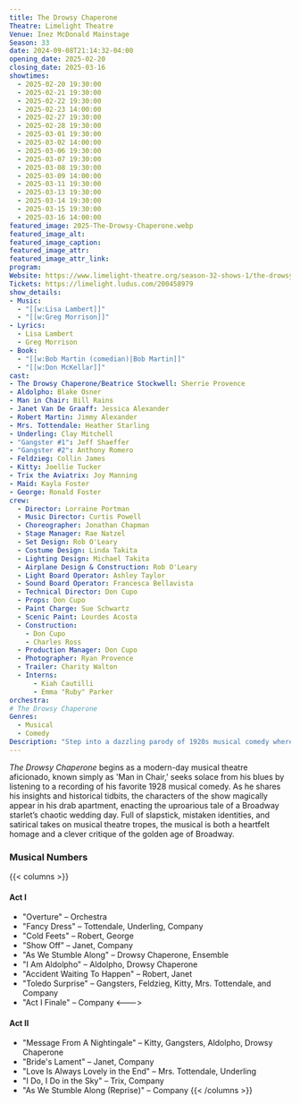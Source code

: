 ```yaml
---
title: The Drowsy Chaperone
Theatre: Limelight Theatre
Venue: Inez McDonald Mainstage
Season: 33
date: 2024-09-08T21:14:32-04:00
opening_date: 2025-02-20
closing_date: 2025-03-16
showtimes:
  - 2025-02-20 19:30:00
  - 2025-02-21 19:30:00
  - 2025-02-22 19:30:00
  - 2025-02-23 14:00:00
  - 2025-02-27 19:30:00
  - 2025-02-28 19:30:00
  - 2025-03-01 19:30:00
  - 2025-03-02 14:00:00
  - 2025-03-06 19:30:00
  - 2025-03-07 19:30:00
  - 2025-03-08 19:30:00
  - 2025-03-09 14:00:00
  - 2025-03-11 19:30:00
  - 2025-03-13 19:30:00
  - 2025-03-14 19:30:00
  - 2025-03-15 19:30:00
  - 2025-03-16 14:00:00
featured_image: 2025-The-Drowsy-Chaperone.webp
featured_image_alt: 
featured_image_caption: 
featured_image_attr: 
featured_image_attr_link: 
program:
Website: https://www.limelight-theatre.org/season-32-shows-1/the-drowsy-chaperone
Tickets: https://limelight.ludus.com/200458979
show_details: 
- Music: 
  - "[[w:Lisa Lambert]]"
  - "[[w:Greg Morrison]]"
- Lyrics: 
  - Lisa Lambert
  - Greg Morrison
- Book: 
  - "[[w:Bob Martin (comedian)|Bob Martin]]"
  - "[[w:Don McKellar]]"
cast:
- The Drowsy Chaperone/Beatrice Stockwell: Sherrie Provence
- Aldolpho: Blake Osner
- Man in Chair: Bill Rains
- Janet Van De Graaff: Jessica Alexander
- Robert Martin: Jimmy Alexander
- Mrs. Tottendale: Heather Starling
- Underling: Clay Mitchell
- "Gangster #1": Jeff Shaeffer
- "Gangster #2": Anthony Romero
- Feldzieg: Collin James
- Kitty: Joellie Tucker
- Trix the Aviatrix: Joy Manning
- Maid: Kayla Foster
- George: Ronald Foster
crew:
  - Director: Lorraine Portman
  - Music Director: Curtis Powell
  - Choreographer: Jonathan Chapman
  - Stage Manager: Rae Natzel
  - Set Design: Rob O'Leary
  - Costume Design: Linda Takita
  - Lighting Design: Michael Takita
  - Airplane Design & Construction: Rob O'Leary
  - Light Board Operator: Ashley Taylor
  - Sound Board Operator: Francesca Bellavista
  - Technical Director: Don Cupo
  - Props: Don Cupo
  - Paint Charge: Sue Schwartz
  - Scenic Paint: Lourdes Acosta
  - Construction: 
    - Don Cupo
    - Charles Ross
  - Production Manager: Don Cupo
  - Photographer: Ryan Provence
  - Trailer: Charity Walton
  - Interns:
      - Kiah Cautilli
      - Emma "Ruby" Parker
orchestra:
# The Drowsy Chaperone
Genres:
  - Musical
  - Comedy
Description: "Step into a dazzling parody of 1920s musical comedy where a die-hard theatre fan plays his favorite cast album, bringing the madcap show to life in his living room."
---
```

*The Drowsy Chaperone* begins as a modern-day musical theatre aficionado, known simply as 'Man in Chair,' seeks solace from his blues by listening to a recording of his favorite 1928 musical comedy. As he shares his insights and historical tidbits, the characters of the show magically appear in his drab apartment, enacting the uproarious tale of a Broadway starlet’s chaotic wedding day. Full of slapstick, mistaken identities, and satirical takes on musical theatre tropes, the musical is both a heartfelt homage and a clever critique of the golden age of Broadway.

### Musical Numbers
{{< columns >}} 
#### Act I
- "Overture" – Orchestra
- "Fancy Dress" – Tottendale, Underling, Company
- "Cold Feets" – Robert, George
- "Show Off" – Janet, Company
- "As We Stumble Along" – Drowsy Chaperone, Ensemble
- "I Am Aldolpho" – Aldolpho, Drowsy Chaperone
- "Accident Waiting To Happen" – Robert, Janet
- "Toledo Surprise" – Gangsters, Feldzieg, Kitty, Mrs. Tottendale, and Company
- "Act I Finale" – Company
<--->
#### Act II
- "Message From A Nightingale" – Kitty, Gangsters, Aldolpho, Drowsy Chaperone
- "Bride's Lament" – Janet, Company
- "Love Is Always Lovely in the End" – Mrs. Tottendale, Underling
- "I Do, I Do in the Sky" – Trix, Company
- "As We Stumble Along (Reprise)" – Company
{{< /columns >}}